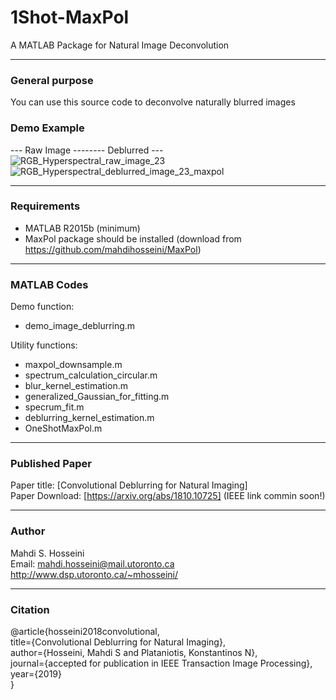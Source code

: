 # 1Shot-MaxPol
A MATLAB Package for Natural Image Deconvolution

----------------------------------------------------------------
### General purpose
You can use this source code to deconvolve naturally blurred images

### Demo Example
--- Raw Image -------- Deblurred ---  
![RGB_Hyperspectral_raw_image_23](https://user-images.githubusercontent.com/7947948/61488237-b685ca80-a975-11e9-8ad5-1c3e7248b625.png) ![RGB_Hyperspectral_deblurred_image_23_maxpol](https://user-images.githubusercontent.com/7947948/61488248-bede0580-a975-11e9-8a0f-4926a2d490e4.png)

----------------------------------------------------------------
### Requirements
- MATLAB R2015b (minimum)
- MaxPol package should be installed (download from https://github.com/mahdihosseini/MaxPol)

----------------------------------------------------------------
### MATLAB Codes

Demo function:  
-	demo_image_deblurring.m

Utility functions:  
-	maxpol_downsample.m
-	spectrum_calculation_circular.m
-	blur_kernel_estimation.m
-	generalized_Gaussian_for_fitting.m
-	specrum_fit.m
-	deblurring_kernel_estimation.m
-	OneShotMaxPol.m

----------------------------------------------------------------  
### Published Paper
Paper title: [Convolutional Deblurring for Natural Imaging]  
Paper Download: [https://arxiv.org/abs/1810.10725]  (IEEE link commin soon!)

----------------------------------------------------------------
### Author  
Mahdi S. Hosseini  
Email: mahdi.hosseini@mail.utoronto.ca  
http://www.dsp.utoronto.ca/~mhosseini/  

----------------------------------------------------------------
### Citation  
@article{hosseini2018convolutional,  
  title={Convolutional Deblurring for Natural Imaging},  
  author={Hosseini, Mahdi S and Plataniotis, Konstantinos N},  
  journal={accepted for publication in IEEE Transaction Image Processing},  
  year={2019}  
}
